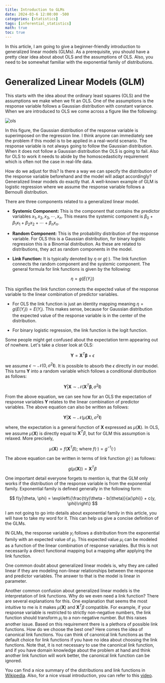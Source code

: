 ```yaml
---
title: Introduction to GLMs
date: 2024-03-6 12:00:00 -500
categories: [statistics]
tags: [inferential_statistics]
math: true
toc: true
---
```


In this article, I am going to give a beginner-friendly introduction to generalized linear models (GLMs). As a prerequisite, you should have a pretty clear idea about about OLS and the assumptions of OLS. Also, you need to be somewhat familiar with the exponential family of distributions.

# Generalized Linear Models (GLM) 

This starts with the idea about the ordinary least squares (OLS) and the assumptions we make when we fit an OLS. One of the assumptions is the response variable follows a Gaussian distribution with constant variance. When we are introduced to OLS we come across a figure like the following:

![ols](https://i.ibb.co/5xsFKVV/chrome-j5j-Tu-I7-Ar-N.png)

In this figure, the Gaussian distribution of the response variable is superimposed on the regression line. I think anyone can immediately see the problem if this model is to be applied in a real-world scenario. The response variable is not always going to follow the Gaussian distribution. When it does not follow a Gaussian distribution the OLS is going to fail. Also for OLS to work it needs to abide by the homoscedasticity requirement which is often not the case in real-life data. 

How do we adjust for this? Is there a way we can specify the distribution of the response variable beforehand and the model will adapt accordingly?  Generalized linear models do exactly that. A well-known example of GLM is logistic regression where we assume the response variable follows a Bernoulli distribution.

There are three components related to a generalized linear model.

- <b> Systemic Component: </b> This is the component that contains the predictor variables $x_1,x_2,x_3,\cdots,x_n$. This means the systemic component is $\beta_0+\beta_1x_1+\beta_2x_2+\cdots+\beta_nx_n$.

- <b> Random Component:</b> This is the probability distribution of the response variable. For OLS this is a Gaussian distribution, for binary logistic regression this is a Binomial distribution. As these are related to distributions, they act as random components in the model. 

- <b> Link Function:</b> It is typically denoted by $\eta$ or $g(\cdot)$. The link function connects the random component and the systemic component. The general formula for link functions is given by the following:

$$
\eta=g(E(Y_i))
$$

This signifies the link function connects the expected value of the response variable to the linear combination of predictor variables. 

- For OLS the link function is just an identity mapping meaning $\eta=g(E(Y_i))=E(Y_i)$. This makes sense, because for Gaussian distribution the expected value of the response variable is in the center of the distribution.

- For binary logistic regression, the link function is the logit function. 


Some people might get confused about the expectation term appearing out of nowhere. Let's take a closer look at OLS:

$$
\mathbf{Y}=\mathbf{X}^{T} \mathbf{\beta}+\epsilon
$$

we assume $\epsilon\sim\mathcal{N}(0,\sigma^2\mathbf{I})$. It is possible to absorb the $\epsilon$ directly in our model. This turns $\mathbf{Y}$ into a random variable which follows a conditional distribution as follows:


$$
\mathbf{Y}|\mathbf{X} \sim \mathcal{N}(\mathbf{X}^{T} \mathbf{\beta},\sigma^2\mathbf{I})
$$

From the above equation, we can see how for an OLS the expectation of response variables $\mathbf{Y}$ relates to the linear combination of predictor variables. The above equation can also be written as follows:

$$
\mathbf{Y}|\mathbf{X} \sim \mathcal{N}(\mu(\mathbf{X}),\sigma^2\mathbf{I})
$$

where, the expectation is a general function of $\mathbf{X}$ expressed as $\mu({\mathbf{X}})$. In OLS, we assume $\mu({\mathbf{X}})$ is directly equal to $\mathbf{X}^{T}\beta$, but for GLM this assumption is relaxed. More precisely,

$$
\mu(\mathbf{X})= f(\mathbf{X}^{T}\beta);~\text{where}~f(\cdot)=g^{-1}(\cdot)
$$

The above equation can be written in terms of link function $g(\cdot)$ as follows:


$$
g(\mu(\mathbf{X}))= \mathbf{X}^{T}\beta
$$


One important detail everyone forgets to mention is, that the GLM only works if the distribution of the response variable is from the exponential family. Exponential family is defined generally in the following form: 

$$
f(y|\theta, \phi) = \exp\left\{\frac{t(y)\theta - b(\theta)}{a(\phi)} + c(y, \phi)\right\}
$$

I am not going to go into details about exponential family in this article, you will have to take my word for it. This can help us give a concise definition of the GLMs.

IN GLMs, the response variable $y_i$ follows a distribution from the exponential family with an expected value of $\mu_i$. This expected value  $\mu_i$ can be modeled as a function of the linear combination of response variables. But this is not necessarily a direct functional mapping but a mapping after applying the link function. 

One common doubt about generalized linear models is, why they are called linear if they are modeling non-linear relationships between the response and predictor variables. The answer to that is the model is linear in parameter. 

Another common confusion about generalized linear models is the interpretation of link functions. Why do we even need a link function? There are several explanations for this. One explanation that seems the most intuitive to me is it makes $\mu(\mathbf{X})$ and $\mathbf{X}^{T}\beta$ compatible. For example, if your response variable is restricted to strictly non-negative numbers, the link function should transform $\mu_i$ to a non-negative number. But this raises another issue. Based on this requirement there is a plethora of possible link functions. How do we choose the best one? Here comes the idea of canonical link functions. You can think of canonical link functions as the default choice for link functions if you have no idea about choosing the link functions. Note that, it is not necessary to use the canonical link function, and if you have domain knowledge about the problem at hand and think another link function will work better, the canonical link function can be ignored.


You can find a nice summary of the distributions and link functions in [Wikipedia](https://en.wikipedia.org/wiki/Generalized_linear_model). Also, for a nice visual introduction, you can refer to this [video](https://youtu.be/6Nfv0Xr44y8?list=PLl4b1XM725Oc8g3V9p98UeRTOXoAlGEYw).

